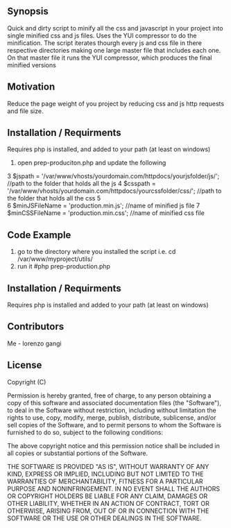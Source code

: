 ## Synopsis

Quick and dirty script to minify all the css and javascript in your project into single minified css and js files. Uses the YUI compressor to do the 
minification. The script iterates thourgh every js and css file in there respective directories making one large master file that includes each
one. On that master file it runs the YUI compressor, which produces the final minified versions

## Motivation

Reduce the page weight of you project by reducing css and js http requests and file size.

## Installation / Requirments

Requires php is installed, and added to your path (at least on windows)

1) open prep-produciton.php and update the following 

3	$jspath = '/var/www/vhosts/yourdomain.com/httpdocs/yourjsfolder/js/';                //path to the folder that holds all the js
4	$csspath = '/var/www/vhosts/yourdomain.com/httpdocs/yourcssfolder/css/';             //path to the folder that holds all the css
5	
6	$minJSFileName = 'production.min.js';                                                //name of minified js file
7	$minCSSFileName = 'production.min.css';                                              //name of minified css file 

## Code Example

1) go to the directory where you installed the script i.e. cd /var/www/myproject/utils/
2) run it #php prep-production.php

## Installation / Requirments

Requires php is installed and added to your path (at least on windows)

## Contributors

Me - lorenzo gangi

## License

Copyright (C) <year> <lorenzo gangi>

Permission is hereby granted, free of charge, to any person obtaining a copy of this software and associated documentation files (the "Software"), to deal in the Software without restriction, including without limitation the rights to use, copy, modify, merge, publish, distribute, sublicense, and/or sell copies of the Software, and to permit persons to whom the Software is furnished to do so, subject to the following conditions:

The above copyright notice and this permission notice shall be included in all copies or substantial portions of the Software.

THE SOFTWARE IS PROVIDED "AS IS", WITHOUT WARRANTY OF ANY KIND, EXPRESS OR IMPLIED, INCLUDING BUT NOT LIMITED TO THE WARRANTIES OF MERCHANTABILITY, FITNESS FOR A PARTICULAR PURPOSE AND NONINFRINGEMENT. IN NO EVENT SHALL THE AUTHORS OR COPYRIGHT HOLDERS BE LIABLE FOR ANY CLAIM, DAMAGES OR OTHER LIABILITY, WHETHER IN AN ACTION OF CONTRACT, TORT OR OTHERWISE, ARISING FROM, OUT OF OR IN CONNECTION WITH THE SOFTWARE OR THE USE OR OTHER DEALINGS IN THE SOFTWARE.